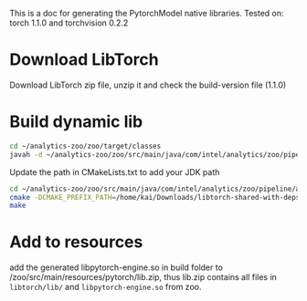 This is a doc for generating the PytorchModel native libraries. Tested on: torch 1.1.0
 and torchvision 0.2.2

# Download LibTorch
Download LibTorch zip file, unzip it and check the build-version file (1.1.0)

# Build dynamic lib
```bash
cd ~/analytics-zoo/zoo/target/classes
javah -d ~/analytics-zoo/zoo/src/main/java/com/intel/analytics/zoo/pipeline/api/net/native  com.intel.analytics.zoo.pipeline.api.net.PytorchModel
```

Update the path in CMakeLists.txt to add your JDK path
```bash
cd ~/analytics-zoo/zoo/src/main/java/com/intel/analytics/zoo/pipeline/api/net/native/build
cmake -DCMAKE_PREFIX_PATH=/home/kai/Downloads/libtorch-shared-with-deps-1.1.0/libtorch ..
make
```

# Add to resources
add the generated libpytorch-engine.so in build folder to /zoo/src/main/resources/pytorch/lib.zip, thus
lib.zip contains all files in `libtorch/lib/` and `libpytorch-engine.so` from zoo.

